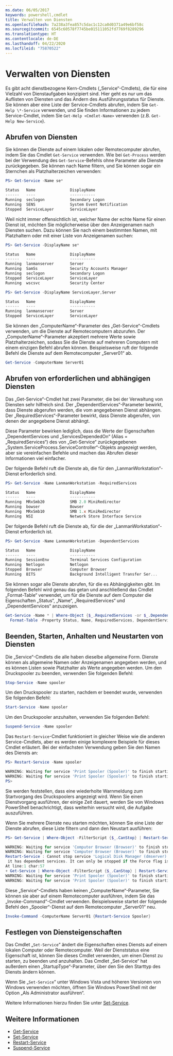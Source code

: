 ```yaml
---
ms.date: 06/05/2017
keywords: powershell,cmdlet
title: Verwalten von Diensten
ms.openlocfilehash: 7a238a3fea857c5dac1c12ca0d0371a49e6bf58c
ms.sourcegitcommit: 6545c60578f7745be015111052fd7769f8289296
ms.translationtype: HT
ms.contentlocale: de-DE
ms.lasthandoff: 04/22/2020
ms.locfileid: "75870522"
---
```

# <a name="managing-services"></a>Verwalten von Diensten

Es gibt acht dienstbezogene Kern-Cmdlets („Service“-Cmdlets), die für eine Vielzahl von Dienstaufgaben konzipiert sind. Hier geht es nur um das Auflisten von Diensten und das Ändern des Ausführungsstatus für Dienste. Sie können aber eine Liste der Service-Cmdlets abrufen, indem Sie `Get-Help \*-Service` verwenden, und Sie finden Informationen zu jedem Service-Cmdlet, indem Sie `Get-Help <Cmdlet-Name>` verwenden (z.B. `Get-Help New-Service`).

## <a name="getting-services"></a>Abrufen von Diensten

Sie können die Dienste auf einem lokalen oder Remotecomputer abrufen, indem Sie das Cmdlet `Get-Service` verwenden. Wie bei `Get-Process` werden bei der Verwendung des `Get-Service`-Befehls ohne Parameter alle Dienste zurückgegeben. Sie können nach Name filtern, und Sie können sogar ein Sternchen als Platzhalterzeichen verwenden:

```powershell
PS> Get-Service -Name se*

Status   Name               DisplayName
------   ----               -----------
Running  seclogon           Secondary Logon
Running  SENS               System Event Notification
Stopped  ServiceLayer       ServiceLayer
```

Weil nicht immer offensichtlich ist, welcher Name der echte Name für einen Dienst ist, möchten Sie möglicherweise über den Anzeigenamen nach Diensten suchen. Dazu können Sie nach einem bestimmten Namen, mit Platzhaltern oder mit einer Liste von Anzeigenamen suchen:

```powershell
PS> Get-Service -DisplayName se*

Status   Name               DisplayName
------   ----               -----------
Running  lanmanserver       Server
Running  SamSs              Security Accounts Manager
Running  seclogon           Secondary Logon
Stopped  ServiceLayer       ServiceLayer
Running  wscsvc             Security Center

PS> Get-Service -DisplayName ServiceLayer,Server

Status   Name               DisplayName
------   ----               -----------
Running  lanmanserver       Server
Stopped  ServiceLayer       ServiceLayer
```

Sie können den „ComputerName“-Parameter des „Get-Service“-Cmdlets verwenden, um die Dienste auf Remotecomputern abzurufen. Der „ComputerName“-Parameter akzeptiert mehrere Werte sowie Platzhalterzeichen, sodass Sie die Dienste auf mehreren Computern mit einem einzigen Befehl abrufen können. Beispielsweise ruft der folgende Befehl die Dienste auf dem Remotecomputer „Server01“ ab.

```powershell
Get-Service -ComputerName Server01
```

## <a name="getting-required-and-dependent-services"></a>Abrufen von erforderlichen und abhängigen Diensten

Das „Get-Service“-Cmdlet hat zwei Parameter, die bei der Verwaltung von Diensten sehr hilfreich sind. Der „DependentServices“-Parameter bewirkt, dass Dienste abgerufen werden, die vom angegebenen Dienst abhängen. Der „RequiredServices“-Parameter bewirkt, dass Dienste abgerufen, von denen der angegebene Dienst abhängt.

Diese Parameter bewirken lediglich, dass die Werte der Eigenschaften „DependentServices und „ServicesDependedOn“ (Alias = „RequiredServices“) des von „Get-Service“ zurückgegebenen „System.ServiceProcess.ServiceController“-Objekts angezeigt werden, aber sie vereinfachen Befehle und machen das Abrufen dieser Informationen viel einfacher.

Der folgende Befehl ruft die Dienste ab, die für den „LanmanWorkstation“-Dienst erforderlich sind.

```powershell
PS> Get-Service -Name LanmanWorkstation -RequiredServices

Status   Name               DisplayName
------   ----               -----------
Running  MRxSmb20           SMB 2.0 MiniRedirector
Running  bowser             Bowser
Running  MRxSmb10           SMB 1.x MiniRedirector
Running  NSI                Network Store Interface Service
```

Der folgende Befehl ruft die Dienste ab, für die der „LanmanWorkstation“-Dienst erforderlich ist.

```powershell
PS> Get-Service -Name LanmanWorkstation -DependentServices

Status   Name               DisplayName
------   ----               -----------
Running  SessionEnv         Terminal Services Configuration
Running  Netlogon           Netlogon
Stopped  Browser            Computer Browser
Running  BITS               Background Intelligent Transfer Ser...
```

Sie können sogar alle Dienste abrufen, für die es Abhängigkeiten gibt. Im folgenden Befehl wird genau das getan und anschließend das Cmdlet „Format-Table“ verwendet, um für die Dienste auf dem Computer die Eigenschaften „Status“, „Name“, „RequiredServices“ und „DependentServices“ anzuzeigen.

```powershell
Get-Service -Name * | Where-Object {$_.RequiredServices -or $_.DependentServices} |
  Format-Table -Property Status, Name, RequiredServices, DependentServices -auto
```

## <a name="stopping-starting-suspending-and-restarting-services"></a>Beenden, Starten, Anhalten und Neustarten von Diensten

Die „Service“-Cmdlets die alle haben dieselbe allgemeine Form. Dienste können als allgemeine Namen oder Anzeigenamen angegeben werden, und es können Listen sowie Platzhalter als Werte angegeben werden. Um den Druckspooler zu beenden, verwenden Sie folgenden Befehl:

```powershell
Stop-Service -Name spooler
```

Um den Druckspooler zu starten, nachdem er beendet wurde, verwenden Sie folgenden Befehl:

```powershell
Start-Service -Name spooler
```

Um den Druckspooler anzuhalten, verwenden Sie folgenden Befehl:

```powershell
Suspend-Service -Name spooler
```

Das `Restart-Service`-Cmdlet funktioniert in gleicher Weise wie die anderen Service-Cmdlets, aber es werden einige komplexere Beispiele für dieses Cmdlet erläutert. Bei der einfachsten Verwendung geben Sie den Namen des Diensts an:

```powershell
PS> Restart-Service -Name spooler

WARNING: Waiting for service 'Print Spooler (Spooler)' to finish starting...
WARNING: Waiting for service 'Print Spooler (Spooler)' to finish starting...
PS>
```

Sie werden feststellen, dass eine wiederholte Warnmeldung zum Startvorgang des Druckspoolers angezeigt wird. Wenn Sie einen Dienstvorgang ausführen, der einige Zeit dauert, werden Sie von Windows PowerShell benachrichtigt, dass weiterhin versucht wird, die Aufgabe auszuführen.

Wenn Sie mehrere Dienste neu starten möchten, können Sie eine Liste der Dienste abrufen, diese Liste filtern und dann den Neustart ausführen:

```powershell
PS> Get-Service | Where-Object -FilterScript {$_.CanStop} | Restart-Service

WARNING: Waiting for service 'Computer Browser (Browser)' to finish stopping...
WARNING: Waiting for service 'Computer Browser (Browser)' to finish stopping...
Restart-Service : Cannot stop service 'Logical Disk Manager (dmserver)' because
 it has dependent services. It can only be stopped if the Force flag is set.
At line:1 char:57
+ Get-Service | Where-Object -FilterScript {$_.CanStop} | Restart-Service <<<<
WARNING: Waiting for service 'Print Spooler (Spooler)' to finish starting...
WARNING: Waiting for service 'Print Spooler (Spooler)' to finish starting...
```

Diese „Service“-Cmdlets haben keinen „ComputerName“-Parameter, Sie können sie aber auf einem Remotecomputer ausführen, indem Sie das „Invoke-Command“-Cmdlet verwenden. Beispielsweise startet der folgende Befehl den „Spooler“-Dienst auf dem Remotecomputer „Server01“ neu.

```powershell
Invoke-Command -ComputerName Server01 {Restart-Service Spooler}
```

## <a name="setting-service-properties"></a>Festlegen von Diensteigenschaften

Das Cmdlet „`Set-Service`“ ändert die Eigenschaften eines Diensts auf einem lokalen Computer oder Remotecomputer. Weil der Dienststatus eine Eigenschaft ist, können Sie dieses Cmdlet verwenden, um einen Dienst zu starten, zu beenden und anzuhalten.
Das Cmdlet „Set-Service“ hat außerdem einen „StartupType“-Parameter, über den Sie den Starttyp des Diensts ändern können.

Wenn Sie „`Set-Service`“ unter Windows Vista und höheren Versionen von Windows verwenden möchten, öffnen Sie Windows PowerShell mit der Option „Als Administrator ausführen“.

Weitere Informationen hierzu finden Sie unter [Set-Service](/powershell/module/Microsoft.PowerShell.Management/set-service).

## <a name="see-also"></a>Weitere Informationen

- [Get-Service](/powershell/module/Microsoft.PowerShell.Management/get-service)
- [Set-Service](/powershell/module/Microsoft.PowerShell.Management/set-service)
- [Restart-Service](/powershell/module/Microsoft.PowerShell.Management/restart-service)
- [Suspend-Service](/powershell/module/Microsoft.PowerShell.Management/suspend-service)
